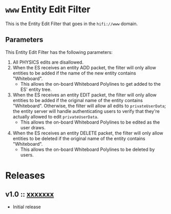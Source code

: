 # `www` Entity Edit Filter 
This is the Entity Edit Filter that goes in the `hifi://www` domain.

## Parameters
This Entity Edit Filter has the following parameters:
1. All PHYSICS edits are disallowed.
2. When the ES receives an entity ADD packet, the filter will only allow entities to be added if the name of the new entity contains "Whiteboard".
    - This allows the on-board Whiteboard Polylines to get added to the ES' entity tree.
3. When the ES receives an entity EDIT packet, the filter will only allow entities to be added if the original name of the entity contains "Whiteboard". Otherwise, the filter will allow all edits to `privateUserData`; the entity server will handle authenticating users to verify that they're actually allowed to edit `privateUserData`.
    - This allows the on-board Whiteboard Polylines to be edited as the user draws.
4. When the ES receives an entity DELETE packet, the filter will only allow entities to be deleted if the original name of the entity contains "Whiteboard".
    - This allows the on-board Whiteboard Polylines to be deleted by users.

# Releases

## v1.0 :: [xxxxxxx](https://github.com/highfidelity/hifi-content/commit/xxxxxxx)
- Initial release